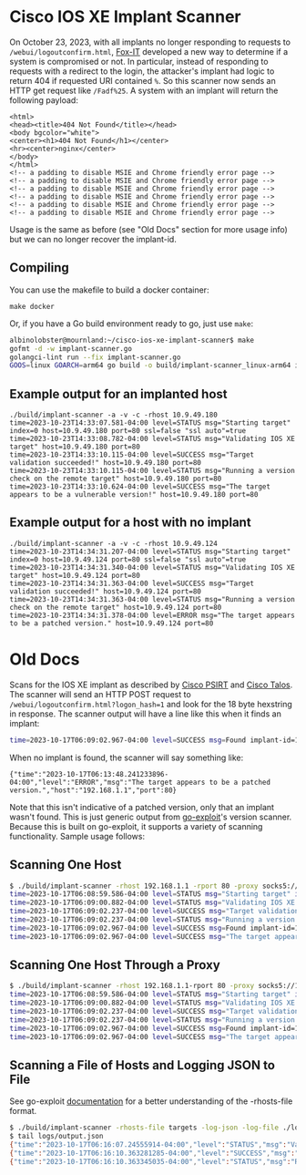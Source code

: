 # Cisco IOS XE Implant Scanner

On October 23, 2023, with all implants no longer responding to requests to `/webui/logoutconfirm.html`, [Fox-IT](https://github.com/fox-it/cisco-ios-xe-implant-detection) developed a new way to determine if a system is compromised or not. In particular, instead of responding to requests with a redirect to the login, the attacker's implant had logic to return 404 if requested URI contained `%`. So this scanner now sends an HTTP get request like `/Fadf%25`. A system with an implant will return the following payload:

```
<html>
<head><title>404 Not Found</title></head>
<body bgcolor="white">
<center><h1>404 Not Found</h1></center>
<hr><center>nginx</center>
</body>
</html>
<!-- a padding to disable MSIE and Chrome friendly error page -->
<!-- a padding to disable MSIE and Chrome friendly error page -->
<!-- a padding to disable MSIE and Chrome friendly error page -->
<!-- a padding to disable MSIE and Chrome friendly error page -->
<!-- a padding to disable MSIE and Chrome friendly error page -->
<!-- a padding to disable MSIE and Chrome friendly error page -->
```

Usage is the same as before (see "Old Docs" section for more usage info) but we can no longer recover the implant-id.

## Compiling

You can use the makefile to build a docker container:

```
make docker
```

Or, if you have a Go build environment ready to go, just use `make`:

```sh
albinolobster@mournland:~/cisco-ios-xe-implant-scanner$ make
gofmt -d -w implant-scanner.go 
golangci-lint run --fix implant-scanner.go
GOOS=linux GOARCH=arm64 go build -o build/implant-scanner_linux-arm64 implant-scanner.go
```

## Example output for an implanted host

```
./build/implant-scanner -a -v -c -rhost 10.9.49.180
time=2023-10-23T14:33:07.581-04:00 level=STATUS msg="Starting target" index=0 host=10.9.49.180 port=80 ssl=false "ssl auto"=true
time=2023-10-23T14:33:08.782-04:00 level=STATUS msg="Validating IOS XE target" host=10.9.49.180 port=80
time=2023-10-23T14:33:10.115-04:00 level=SUCCESS msg="Target validation succeeded!" host=10.9.49.180 port=80
time=2023-10-23T14:33:10.115-04:00 level=STATUS msg="Running a version check on the remote target" host=10.9.49.180 port=80
time=2023-10-23T14:33:10.624-04:00 level=SUCCESS msg="The target appears to be a vulnerable version!" host=10.9.49.180 port=80
```

## Example output for a host with no implant

```
./build/implant-scanner -a -v -c -rhost 10.9.49.124
time=2023-10-23T14:34:31.207-04:00 level=STATUS msg="Starting target" index=0 host=10.9.49.124 port=80 ssl=false "ssl auto"=true
time=2023-10-23T14:34:31.340-04:00 level=STATUS msg="Validating IOS XE target" host=10.9.49.124 port=80
time=2023-10-23T14:34:31.363-04:00 level=SUCCESS msg="Target validation succeeded!" host=10.9.49.124 port=80
time=2023-10-23T14:34:31.363-04:00 level=STATUS msg="Running a version check on the remote target" host=10.9.49.124 port=80
time=2023-10-23T14:34:31.378-04:00 level=ERROR msg="The target appears to be a patched version." host=10.9.49.124 port=80
```

# Old Docs

Scans for the IOS XE implant as described by [Cisco PSIRT](https://sec.cloudapps.cisco.com/security/center/content/CiscoSecurityAdvisory/cisco-sa-iosxe-webui-privesc-j22SaA4z) and [Cisco Talos](https://blog.talosintelligence.com/active-exploitation-of-cisco-ios-xe-software/). The scanner will send an HTTP POST request to `/webui/logoutconfirm.html?logon_hash=1` and look for the 18 byte hexstring in response. The scanner output will have a line like this when it finds an implant:

```sh
time=2023-10-17T06:09:02.967-04:00 level=SUCCESS msg=Found implant-id=1a80b7389ccd0a5dab rhost=192.168.1.1 rport=80 ssl=false
```

When no implant is found, the scanner will say something like:

```
{"time":"2023-10-17T06:13:48.241233896-04:00","level":"ERROR","msg":"The target appears to be a patched version.","host":"192.168.1.1","port":80}
```

Note that this isn't indicative of a patched version, only that an implant wasn't found. This is just generic output from [go-exploit](https://github.com/vulncheck-oss/go-exploit)'s version scanner. Because this is built on go-exploit, it supports a variety of scanning functionality. Sample usage follows:

## Scanning One Host

```sh
$ ./build/implant-scanner -rhost 192.168.1.1 -rport 80 -proxy socks5://127.0.0.1:9050 -a -v -c
time=2023-10-17T06:08:59.586-04:00 level=STATUS msg="Starting target" index=0 host=192.168.1.1port=80 ssl=false "ssl auto"=true
time=2023-10-17T06:09:00.882-04:00 level=STATUS msg="Validating IOS XE target" host=192.168.1.1port=80
time=2023-10-17T06:09:02.237-04:00 level=SUCCESS msg="Target validation succeeded!" host=192.168.1.1port=80
time=2023-10-17T06:09:02.237-04:00 level=STATUS msg="Running a version check on the remote target" host=192.168.1.1port=80
time=2023-10-17T06:09:02.967-04:00 level=SUCCESS msg=Found implant-id=1a80b7389ccd0a5dab rhost=192.168.1.1rport=80 ssl=false
time=2023-10-17T06:09:02.967-04:00 level=SUCCESS msg="The target appears to be a vulnerable version!" host=192.168.1.1port=80
```

## Scanning One Host Through a Proxy

```sh
$ ./build/implant-scanner -rhost 192.168.1.1-rport 80 -proxy socks5://127.0.0.1:9050 -a -v -c
time=2023-10-17T06:08:59.586-04:00 level=STATUS msg="Starting target" index=0 host=192.168.1.1port=80 ssl=false "ssl auto"=true
time=2023-10-17T06:09:00.882-04:00 level=STATUS msg="Validating IOS XE target" host=192.168.1.1port=80
time=2023-10-17T06:09:02.237-04:00 level=SUCCESS msg="Target validation succeeded!" host=192.168.1.1port=80
time=2023-10-17T06:09:02.237-04:00 level=STATUS msg="Running a version check on the remote target" host=192.168.1.1port=80
time=2023-10-17T06:09:02.967-04:00 level=SUCCESS msg=Found implant-id=1a80b7389ccd0a5dab rhost=192.168.1.1rport=80 ssl=false
time=2023-10-17T06:09:02.967-04:00 level=SUCCESS msg="The target appears to be a vulnerable version!" host=192.168.1.1port=80
```

## Scanning a File of Hosts and Logging JSON to File

See go-exploit [documentation](https://github.com/vulncheck-oss/go-exploit/blob/main/docs/scanning.md) for a better understanding of the -rhosts-file format.

```sh
$ ./build/implant-scanner -rhosts-file targets -log-json -log-file ./logs/output.json -v -c
$ tail logs/output.json
{"time":"2023-10-17T06:16:07.24555914-04:00","level":"STATUS","msg":"Validating IOS XE Implant target","host":"192.168.1.1","port":443}
{"time":"2023-10-17T06:16:10.363281285-04:00","level":"SUCCESS","msg":"Target validation succeeded!","host":"192.168.1.1","port":443}
{"time":"2023-10-17T06:16:10.363345035-04:00","level":"STATUS","msg":"Running a version check on the remote target","host":"192.168.1.1","port":443}
```
